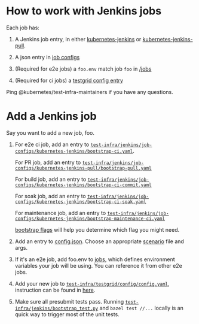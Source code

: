 # How to work with Jenkins jobs

Each job has:

1. A Jenkins job entry, in either [kubernetes-jenkins](job-configs/kubernetes-jenkins) or [kubernetes-jenkins-pull](job-configs/kubernetes-jenkins-pull).

1. A json entry in [job configs](../jobs/config.json)

1. (Required for e2e jobs) a `foo.env` match job `foo` in [/jobs](../jobs)

1. (Required for ci jobs) a [testgrid config entry](../testgrid/config/config.yaml)

Ping @kubernetes/test-infra-maintainers if you have any questions.

# Add a Jenkins job

Say you want to add a new job, foo.

1. For e2e ci job, add an entry to [`test-infra/jenkins/job-configs/kubernetes-jenkins/bootstrap-ci.yaml`](jenkins/job-configs/kubernetes-jenkins/bootstrap-ci.yaml).
   
   For PR job, add an entry to [`test-infra/jenkins/job-configs/kubernetes-jenkins-pull/bootstrap-pull.yaml`](jenkins/job-configs/kubernetes-jenkins-pull/bootstrap-pull.yaml)

   For build job, add an entry to [`test-infra/jenkins/job-configs/kubernetes-jenkins/bootstrap-ci-commit.yaml`](jenkins/job-configs/kubernetes-jenkins/bootstrap-ci-commit.yaml)

   For soak job, add an entry to [`test-infra/jenkins/job-configs/kubernetes-jenkins/bootstrap-ci-soak.yaml`](jenkins/job-configs/kubernetes-jenkins/bootstrap-ci-soak.yaml)

   For maintenance job, add an entry to [`test-infra/jenkins/job-configs/kubernetes-jenkins/bootstrap-maintenance-ci.yaml`](jenkins/job-configs/kubernetes-jenkins/bootstrap-maintenance-ci.yaml)

   [bootstrap flags](bootstrap.py#L806-L838) will help you determine which flag you might need.


1. Add an entry to [config.json](../jobs/config.json). Choose an appropriate [scenario](../scenarios) file and args. 

1. If it's an e2e job, add foo.env to [jobs](../jobs), which defines environment variables your job will be using. You can reference it from other e2e jobs.

1. Add your new job to [`test-infra/testgrid/config/config.yaml`](../testgrid/config/config.yaml), instruction can be found in [here](../testgrid/config/README.md).

1. Make sure all presubmit tests pass. Running [`test-infra/jenkins/bootstrap_test.py`](jenkins/bootstrap_test.py) and `bazel test //...` locally is an quick way to trigger most of the unit tests.

